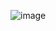 ![image](https://github.com/stefanborcia/ToDoList/assets/98278002/5a16ae9c-e374-477a-be51-f610ec23552c)
